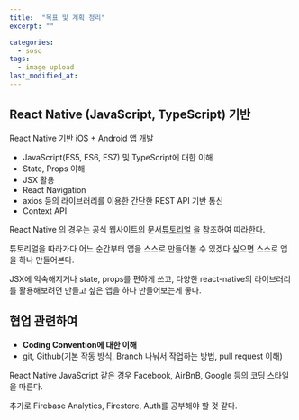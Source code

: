 ```yaml
---
title:  "목표 및 계획 정리"
excerpt: ""

categories:
  - soso
tags:
  - image upload
last_modified_at: 
---
```



## React Native (JavaScript, TypeScript) 기반

React Native 기반 iOS + Android 앱 개발

- JavaScript(ES5, ES6, ES7) 및 TypeScript에 대한 이해
- State, Props 이해
- JSX 활용
- React Navigation
- axios 등의 라이브러리를 이용한 간단한 REST API 기반 통신
- Context API

React Native 의 경우는 공식 웹사이트의 문서[튜토리얼](https://reactnative.dev/docs/tutorial) 을 참조하여 따라한다.

튜토리얼을 따라가다 어느 순간부터 앱을 스스로 만들어볼 수 있겠다 싶으면 스스로 앱을 하나 만들어본다.

JSX에 익숙해지거나 state, props를 편하게 쓰고, 다양한 react-native의 라이브러리를 활용해보려면 만들고 싶은 앱을 하나 만들어보는게 좋다.


## 협업 관련하여

- **Coding Convention에 대한 이해**
- git, Github(기본 작동 방식, Branch 나눠서 작업하는 방법, pull request 이해)

React Native JavaScript 같은 경우 Facebook, AirBnB, Google 등의 코딩 스타일을 따른다.


추가로 Firebase Analytics, Firestore, Auth를 공부해야 할 것 같다.



